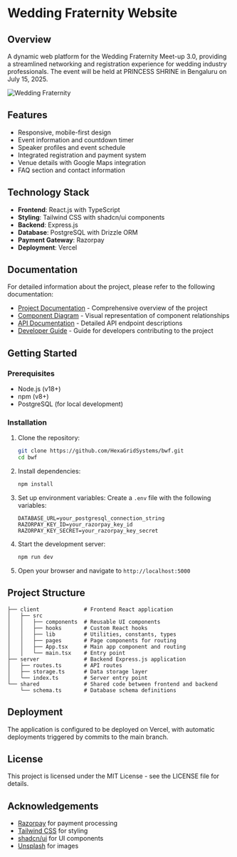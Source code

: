 # Wedding Fraternity Website

## Overview

A dynamic web platform for the Wedding Fraternity Meet-up 3.0, providing a streamlined networking and registration experience for wedding industry professionals. The event will be held at PRINCESS SHRINE in Bengaluru on July 15, 2025.

![Wedding Fraternity](https://images.unsplash.com/photo-1519741497674-611481863552?ixlib=rb-1.2.1&auto=format&fit=crop&w=1350&q=80)

## Features

- Responsive, mobile-first design
- Event information and countdown timer
- Speaker profiles and event schedule
- Integrated registration and payment system
- Venue details with Google Maps integration
- FAQ section and contact information

## Technology Stack

- **Frontend**: React.js with TypeScript
- **Styling**: Tailwind CSS with shadcn/ui components
- **Backend**: Express.js
- **Database**: PostgreSQL with Drizzle ORM
- **Payment Gateway**: Razorpay
- **Deployment**: Vercel

## Documentation

For detailed information about the project, please refer to the following documentation:

- [Project Documentation](./DOCUMENTATION.md) - Comprehensive overview of the project
- [Component Diagram](./COMPONENT_DIAGRAM.md) - Visual representation of component relationships
- [API Documentation](./API_DOCUMENTATION.md) - Detailed API endpoint descriptions
- [Developer Guide](./DEVELOPER_GUIDE.md) - Guide for developers contributing to the project

## Getting Started

### Prerequisites

- Node.js (v18+)
- npm (v8+)
- PostgreSQL (for local development)

### Installation

1. Clone the repository:
   ```bash
   git clone https://github.com/HexaGridSystems/bwf.git
   cd bwf
   ```

2. Install dependencies:
   ```bash
   npm install
   ```

3. Set up environment variables:
   Create a `.env` file with the following variables:
   ```
   DATABASE_URL=your_postgresql_connection_string
   RAZORPAY_KEY_ID=your_razorpay_key_id
   RAZORPAY_KEY_SECRET=your_razorpay_key_secret
   ```

4. Start the development server:
   ```bash
   npm run dev
   ```

5. Open your browser and navigate to `http://localhost:5000`

## Project Structure

```
├── client              # Frontend React application
│   ├── src
│   │   ├── components  # Reusable UI components
│   │   ├── hooks       # Custom React hooks
│   │   ├── lib         # Utilities, constants, types
│   │   ├── pages       # Page components for routing
│   │   ├── App.tsx     # Main app component and routing
│   │   └── main.tsx    # Entry point
├── server              # Backend Express.js application
│   ├── routes.ts       # API routes
│   ├── storage.ts      # Data storage layer
│   └── index.ts        # Server entry point
└── shared              # Shared code between frontend and backend
    └── schema.ts       # Database schema definitions
```

## Deployment

The application is configured to be deployed on Vercel, with automatic deployments triggered by commits to the main branch.

## License

This project is licensed under the MIT License - see the LICENSE file for details.

## Acknowledgements

- [Razorpay](https://razorpay.com/) for payment processing
- [Tailwind CSS](https://tailwindcss.com/) for styling
- [shadcn/ui](https://ui.shadcn.com/) for UI components
- [Unsplash](https://unsplash.com/) for images
